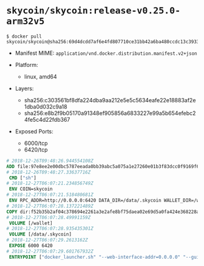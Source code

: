 # `skycoin/skycoin:release-v0.25.0-arm32v5`

```console
$ docker pull skycoin/skycoin@sha256:69d4dcdd7af6e4fd807710ce31bb42a6ba480ccdc13c39332ff4883755b03631
```

- Manifest MIME: `application/vnd.docker.distribution.manifest.v2+json`

- Platform: 
	- linux, amd64

- Layers:
	- sha256:c303561bf8dfa224dba9aa212e5e5c5634eafe22e18883af2e1dba0d032c9a18
	- sha256:e8b2f9b05170a91348ef905856a6833227e99a5b654efebc24fe5c4d22fdb367

- Exposed Ports:
	- 6000/tcp
	- 6420/tcp

```dockerfile
# 2018-12-26T09:48:26.944554108Z
ADD file:97e8ee2e00dbc5787eeada0bb39abc5a075a1e27260e01b3f83dcc0f9169f606 in / 
# 2018-12-26T09:48:27.33637716Z
 CMD ["sh"]
# 2018-12-27T06:07:21.234856749Z
 ENV COIN=skycoin
# 2018-12-27T06:07:21.518480681Z
 ENV RPC_ADDR=http://0.0.0.0:6420 DATA_DIR=/data/.skycoin WALLET_DIR=/wallet WALLET_NAME=.wlt
# 2018-12-27T06:07:28.137221489Z
COPY dir:f52b35b2af04c378694e2261a3e2afe8bf75daea02e69d5a0fa424e368228ad9 in / 
# 2018-12-27T06:07:28.49991159Z
 VOLUME [/wallet]
# 2018-12-27T06:07:28.935435301Z
 VOLUME [/data/.skycoin]
# 2018-12-27T06:07:29.2613162Z
 EXPOSE 6000 6420
# 2018-12-27T06:07:29.601767932Z
 ENTRYPOINT ["docker_launcher.sh" "--web-interface-addr=0.0.0.0" "--gui-dir=/usr/local/skycoin/src/gui/static"]
```

